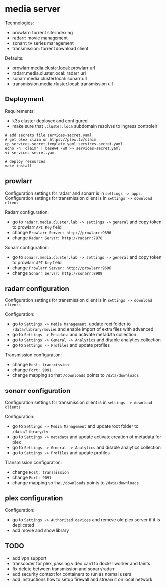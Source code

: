 # media server

Technologies:
- prowlarr: torrent site indexing
- radarr: movie management
- sonarr: tv series management
- transmission: torrent download client

Defaults:
- prowlarr.media.cluster.local: prowlarr url
- radarr.media.cluster.local: radarr url
- sonarr.media.cluster.local: sonarr url
- transmission.media.cluster.local: transmission url


## Deployment

Requirements:
- k3s cluster deployed and configured
- make sure that `.cluster.loca` subdomain resolves to ingress controlelr

```
# add secrets file services-secret.yaml
# get plex claim on https://plex.tv/claim
cp services-secret.template.yaml services-secret.yaml
echo -n 'claim' | base64 -w0 >> services-secret.yaml
vi services-secret.yaml

# deploy resources
make install
```

## prowlarr

Configuration settings for radarr and sonarr is in `settings -> apps`.
Configuration settings for transmission client is in `settings -> download client`

Radarr configuration:
- go to `radarr.media.cluster.lab -> settings -> general` and copy token to prowlarr `API Key` field
- change `Prowlarr Server: http://prowlarr:9696`
- change `Radarr Server: http://radarr:7878`

Sonarr configuration:
- go to `sonarr.media.cluster.lab -> settings -> general` and copy token to prowlarr `API Key` field
- change `Prowlarr Server: http://prowlarr:9696`
- change `Sonarr Server: http://sonarr:8989`

## radarr configuration
Configuration settings for transmission client is in `settings -> download clients`

Configuration:
- go to `Settings -> Media Management`, update root folder to `/data/library/movies` and enable import of extra files with advanced
- go to `Settings -> Metadata` and activate metadata collection
- go to `Settings -> General -> Analytics` and disable analytics collection
- go to `Settings -> Profiles` and update profiles

Transmission configuration:
- change `Host: transmission`
- change `Port: 9091`
- change mapping so that `/downloads` points to `/data/downloads`


## sonarr configuration
Configuration settings for transmission client is in `settings -> download clients`

Configuration:
- go to `Settings -> Media Management` and update root folder to `/data/library/tv`
- go to `Settings -> metadata` and update activate creation of metadata for plex
- go to `Settings -> General -> Analytics` and disable analytics collection
- go to `Settings -> Profiles` and update profiles

Transmission configuration:
- change `Host: transmission`
- change `Port: 9091`
- change mapping so that `/downloads` points to `/data/downloads`


## plex configuration
Configuration:
- go to `Settings -> Authorized devices` and remove old plex server if it is deplicated
- add movie and show library

## TODO
- add vpn support
- transcoder for plex, passing video card to docker worker and taints
- fix delete between transmission and sonarr/radarr
- add security context for containers to run as normal users
- add instructions how to setup firewall and stream it on local network
